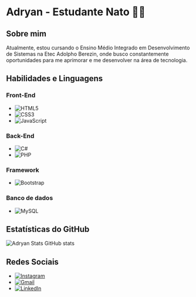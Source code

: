 # Adryan - Estudante Nato 👨‍💻

##  Sobre mim
Atualmente, estou cursando o Ensino Médio Integrado em Desenvolvimento de Sistemas na Etec Adolpho Berezin, onde busco constantemente oportunidades para me aprimorar e me desenvolver na área de tecnologia.

##  Habilidades e Linguagens
### Front-End
- ![HTML5](https://img.shields.io/badge/HTML5-E34F26?style=for-the-badge&logo=html5&logoColor=white)
- ![CSS3](https://img.shields.io/badge/CSS3-1572B6?style=for-the-badge&logo=css3&logoColor=white)
- ![JavaScript](https://img.shields.io/badge/JavaScript-F7DF1E?style=for-the-badge&logo=javascript&logoColor=black)

### Back-End
- ![C#](https://img.shields.io/badge/C%23-239120?style=for-the-badge&logo=c-sharp&logoColor=white)
- ![PHP](https://img.shields.io/badge/PHP-777BB4?style=for-the-badge&logo=php&logoColor=white)

### Framework
- ![Bootstrap](https://img.shields.io/badge/Bootstrap-563D7C?style=for-the-badge&logo=bootstrap&logoColor=white)

### Banco de dados
- ![MySQL](https://img.shields.io/badge/MySQL-00000F?style=for-the-badge&logo=mysql&logoColor=white)

## Estatísticas do GitHub
![Adryan Stats GitHub stats](https://github-readme-stats.vercel.app/api?username=AlexSanderXDZ&show_icons=true&theme=transparent)

## Redes Sociais
- [![Instagram](https://img.shields.io/badge/-Instagram-%23E4405F?style=for-the-badge&logo=instagram&logoColor=white)](https://www.instagram.com/havz.xd/)
- [![Gmail](https://img.shields.io/badge/-Gmail-%23333?style=for-the-badge&logo=gmail&logoColor=white)](mailto:adryan.alex16@gmail.com)
- [![LinkedIn](https://img.shields.io/badge/-LinkedIn-%230077B5?style=for-the-badge&logo=linkedin&logoColor=white)](https://www.linkedin.com/in/adryan-alexander-b6582a23a/)
